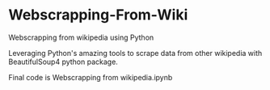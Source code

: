 # Webscrapping-From-Wiki

Webscrapping from wikipedia using Python

Leveraging Python's amazing tools to scrape data from other wikipedia with BeautifulSoup4 python package.

Final code is Webscrapping from wikipedia.ipynb 

